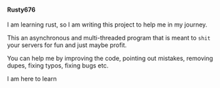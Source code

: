 #### Rusty676

I am learning rust, so I am writing this project  to 
help me in my journey.

This an asynchronous and multi-threaded program that is meant to 
`shit` your servers for fun and just maybe profit.

You can help me by improving the code, pointing out mistakes, removing dupes, fixing typos, fixing bugs etc.

I am here to learn